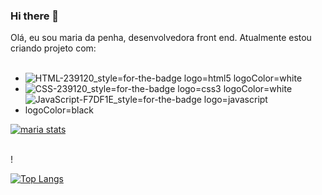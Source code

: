 ### Hi there 👋


 Olá, eu sou maria da penha, desenvolvedora front end.
 Atualmente estou criando projeto com:
 <br>
 <br>
 - ![HTML-239120_style=for-the-badge logo=html5 logoColor=white](https://github.com/135791maria/135791maria/assets/129632457/164f41a1-17f3-4ef2-b2c0-0f1f3b381d8e)
 -  ![CSS-239120_style=for-the-badge logo=css3 logoColor=white](https://github.com/135791maria/135791maria/assets/129632457/975c1668-23e7-4771-8dec-065e7123a148)
-  ![JavaScript-F7DF1E_style=for-the-badge logo=javascript logoColor=black](https://github.com/135791maria/135791maria/assets/129632457/f5e133ce-ef1a-4682-8ca1-e7d46929b808)










[![maria stats](https://github-readme-stats.vercel.app/api?username=135791maria)](https://github.com/anuraghazra/github-readme-stats)

<br>!



[![Top Langs](https://github-readme-stats.vercel.app/api/top-langs/?username=135791maria)](https://github.com/anuraghazra/github-readme-stats)
